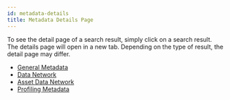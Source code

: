 ```yaml
---
id: metadata-details
title: Metadata Details Page
---
```


To see the detail page of a search result, simply click on a search result.
The details page will open in a new tab.
Depending on the type of result, the detail page may differ.

+ [General Metadata](general-metadata)
+ [Data Network](datanetwork)
+ [Asset Data Network](asset-data-network)
+ [Profiling Metadata](profiling-metadata)
